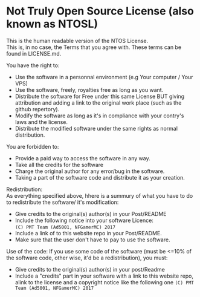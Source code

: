 Not Truly Open Source License (also known as NTOSL)
=========================
This is the human readable version of the NTOS License.    
This is, in no case, the Terms that you agree with. These terms can be found in LICENSE.md.     

You have the right to:
- Use the software in a personnal environment (e.g Your computer / Your VPS)
- Use the software, freely, royalties free as long as you want.
- Distribute the software for Free under this same License BUT giving attribution and adding a link to the original work place (such as the github repertory).
- Modify the software as long as it's in compliance with your contry's laws and the license.
- Distribute the modified software under the same rights as normal distribution.
    

You are forbidden to:
- Provide a paid way to access the software in any way.
- Take all the credits for the software
- Charge the original author for any error/bug in the software.
- Taking a part of the software code and distribute it as your creation.
    
Redistribution:    
As everything specified above, hhere is a summury of what you have to do to redistribute the software/ it's modification:    
- Give credits to the original(s) author(s) in your Post/README
- Include the following notice into your software Licence:    
`(C) PMT Team (Ad5001, NFGamerMC) 2017`    
- Include a link of to this website repo in your Post/README.
- Make sure that the user don't have to pay to use the software.

Use of the code:
If you use some code of the software (must be <=10% of the software code, other wise, it'd be a redistribution), you must:
- Give credits to the original(s) author(s) in your post/Readme
- Include a "credits" part in your software with a link to this website repo, alink to the license and a copyright notice like the following one 
`(C) PMT Team (Ad5001, NFGamerMC) 2017`    